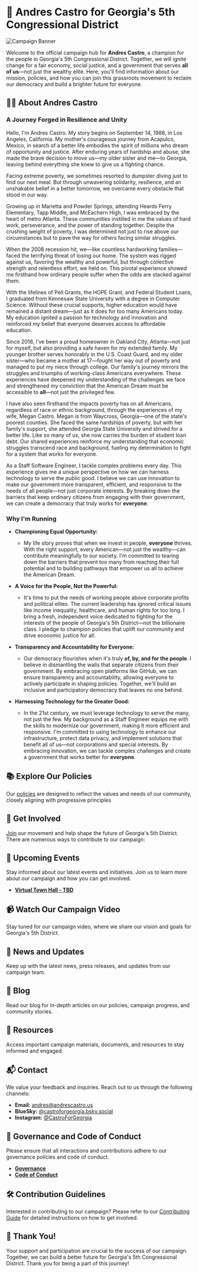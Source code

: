 # 🌟 Andres Castro for Georgia's 5th Congressional District

![Campaign Banner](./resources/media/banner.jpg "Campaign Banner: Andres Castro for Georgia's 5th Congressional District")

Welcome to the official campaign hub for **Andres Castro**, a champion for the people in Georgia's 5th Congressional District. Together, we will ignite change for a fair economy, social justice, and a government that serves **all of us**—not just the wealthy elite. Here, you'll find information about our mission, policies, and how you can join this grassroots movement to reclaim our democracy and build a brighter future for everyone.

## 🧑‍💼 About Andres Castro

### **A Journey Forged in Resilience and Unity**

Hello, I'm Andres Castro. My story begins on September 14, 1988, in Los Angeles, California. My mother's courageous journey from Acapulco, Mexico, in search of a better life embodies the spirit of millions who dream of opportunity and justice. After enduring years of hardship and abuse, she made the brave decision to move us—my older sister and me—to Georgia, leaving behind everything she knew to give us a fighting chance.

Facing extreme poverty, we sometimes resorted to dumpster diving just to find our next meal. But through unwavering solidarity, resilience, and an unshakable belief in a better tomorrow, we overcame every obstacle that stood in our way.

Growing up in Marietta and Powder Springs, attending Heards Ferry Elementary, Tapp Middle, and McEachern High, I was embraced by the heart of metro Atlanta. These communities instilled in me the values of hard work, perseverance, and the power of standing together. Despite the crushing weight of poverty, I was determined not just to rise above our circumstances but to pave the way for others facing similar struggles.

When the 2008 recession hit, we—like countless hardworking families—faced the terrifying threat of losing our home. The system was rigged against us, favoring the wealthy and powerful, but through collective strength and relentless effort, we held on. This pivotal experience showed me firsthand how ordinary people suffer when the odds are stacked against them.

With the lifelines of Pell Grants, the HOPE Grant, and Federal Student Loans, I graduated from Kennesaw State University with a degree in Computer Science. Without these crucial supports, higher education would have remained a distant dream—just as it does for too many Americans today. My education ignited a passion for technology and innovation and reinforced my belief that everyone deserves access to affordable education.

Since 2018, I’ve been a proud homeowner in Oakland City, Atlanta—not just for myself, but also providing a safe haven for my extended family. My younger brother serves honorably in the U.S. Coast Guard, and my older sister—who became a mother at 17—fought her way out of poverty and managed to put my niece through college. Our family's journey mirrors the struggles and triumphs of working-class Americans everywhere. These experiences have deepened my understanding of the challenges we face and strengthened my conviction that the American Dream must be accessible to **all**—not just the privileged few.

I have also seen firsthand the impacts poverty has on all Americans, regardless of race or ethnic background, through the experiences of my wife, Megan Castro. Megan is from Waycross, Georgia—one of the state's poorest counties. She faced the same hardships of poverty, but with her family's support, she attended Georgia State University and strived for a better life. Like so many of us, she now carries the burden of student loan debt. Our shared experiences reinforce my understanding that economic struggles transcend race and background, fueling my determination to fight for a system that works for everyone.

As a Staff Software Engineer, I tackle complex problems every day. This experience gives me a unique perspective on how we can harness technology to serve the public good. I believe we can use innovation to make our government more transparent, efficient, and responsive to the needs of all people—not just corporate interests. By breaking down the barriers that keep ordinary citizens from engaging with their government, we can create a democracy that truly works for **everyone**.

### **Why I'm Running**

- **Championing Equal Opportunity:**
  - My life story proves that when we invest in people, **everyone** thrives. With the right support, every American—not just the wealthy—can contribute meaningfully to our society. I'm committed to tearing down the barriers that prevent too many from reaching their full potential and to building pathways that empower us all to achieve the American Dream.

- **A Voice for the People, Not the Powerful:**
  - It's time to put the needs of working people above corporate profits and political elites. The current leadership has ignored critical issues like income inequality, healthcare, and human rights for too long. I bring a fresh, independent voice dedicated to fighting for the interests of the people of Georgia's 5th District—not the billionaire class. I pledge to champion policies that uplift our community and drive economic justice for all.

- **Transparency and Accountability for Everyone:**
  - Our democracy flourishes when it's truly **of, by, and for the people**. I believe in dismantling the walls that separate citizens from their government. By embracing open platforms like GitHub, we can ensure transparency and accountability, allowing everyone to actively participate in shaping policies. Together, we'll build an inclusive and participatory democracy that leaves no one behind.

- **Harnessing Technology for the Greater Good:**
  - In the 21st century, we must leverage technology to serve the many, not just the few. My background as a Staff Engineer equips me with the skills to modernize our government, making it more efficient and responsive. I'm committed to using technology to enhance our infrastructure, protect data privacy, and implement solutions that benefit all of us—not corporations and special interests. By embracing innovation, we can tackle complex challenges and create a government that works better for **everyone**.


## 📚 Explore Our Policies

Our [policies](./policies/README.md) are designed to reflect the values and needs of our community, closely aligning with progressive principles


## 🤝 Get Involved

[Join](./resources/links.md#contact-forms) our movement and help shape the future of Georgia's 5th District. There are numerous ways to contribute to our campaign:


## 📅 Upcoming Events

Stay informed about our latest events and initiatives. Join us to learn more about our campaign and how you can get involved.

- **[Virtual Town Hall - TBD](#)**

## 📹 Watch Our Campaign Video

Stay tuned for our campaign video, where we share our vision and goals for Georgia's 5th District.


## 📰 News and Updates

Keep up with the latest news, press releases, and updates from our campaign team.


## 📖 Blog

Read our blog for in-depth articles on our policies, campaign progress, and community stories.


## 📂 Resources

Access important campaign materials, documents, and resources to stay informed and engaged.


## 📬 Contact

We value your feedback and inquiries. Reach out to us through the following channels:

- **Email:** [andres@andrescastro.us](mailto:andres@andrescastro.us)
- **BlueSky:** [@castroforgeorgia.bsky.social](https://bsky.app/profile/castroforgeorgia.bsky.social)
- **Instagram:** [@CastroForGeorgia](https://instagram.com/CastroForGeorgia)

## 📜 Governance and Code of Conduct

Please ensure that all interactions and contributions adhere to our governance policies and code of conduct.

- **[Governance](./GOVERNANCE.md)**
- **[Code of Conduct](./CODE_OF_CONDUCT.md)**

## 🛠️ Contribution Guidelines

Interested in contributing to our campaign? Please refer to our [Contributing Guide](./CONTRIBUTING.md) for detailed instructions on how to get involved.

## 🤗 Thank You!

Your support and participation are crucial to the success of our campaign. Together, we can build a better future for Georgia's 5th Congressional District. Thank you for being a part of this journey!